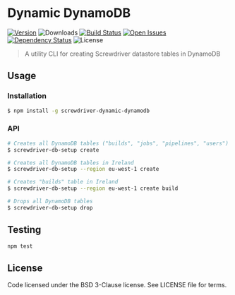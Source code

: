 # Dynamic DynamoDB
[![Version][npm-image]][npm-url] ![Downloads][downloads-image] [![Build Status][status-image]][status-url] [![Open Issues][issues-image]][issues-url] [![Dependency Status][daviddm-image]][daviddm-url] ![License][license-image]

> A utility CLI for creating Screwdriver datastore tables in DynamoDB

## Usage

### Installation

```bash
$ npm install -g screwdriver-dynamic-dynamodb
```

### API

```bash
# Creates all DynamoDB tables ("builds", "jobs", "pipelines", "users")
$ screwdriver-db-setup create

# Creates all DynamoDB tables in Ireland
$ screwdriver-db-setup --region eu-west-1 create

# Creates "builds" table in Ireland
$ screwdriver-db-setup --region eu-west-1 create build

# Drops all DynamoDB tables
$ screwdriver-db-setup drop
```

## Testing

```bash
npm test
```

## License

Code licensed under the BSD 3-Clause license. See LICENSE file for terms.

[npm-image]: https://img.shields.io/npm/v/screwdriver-dynamic-dynamodb.svg
[npm-url]: https://npmjs.org/package/screwdriver-dynamic-dynamodb
[downloads-image]: https://img.shields.io/npm/dt/screwdriver-dynamic-dynamodb.svg
[license-image]: https://img.shields.io/npm/l/screwdriver-dynamic-dynamodb.svg
[issues-image]: https://img.shields.io/github/issues/screwdriver-cd/dynamic-dynamodb.svg
[issues-url]: https://github.com/screwdriver-cd/dynamic-dynamodb/issues
[status-image]: https://cd.screwdriver.cd/pipelines/1fe8ccf8670f3592f0515248fc372f1039d080f9/badge
[status-url]: https://cd.screwdriver.cd/pipelines/1fe8ccf8670f3592f0515248fc372f1039d080f9
[daviddm-image]: https://david-dm.org/screwdriver-cd/dynamic-dynamodb.svg?theme=shields.io
[daviddm-url]: https://david-dm.org/screwdriver-cd/dynamic-dynamodb
